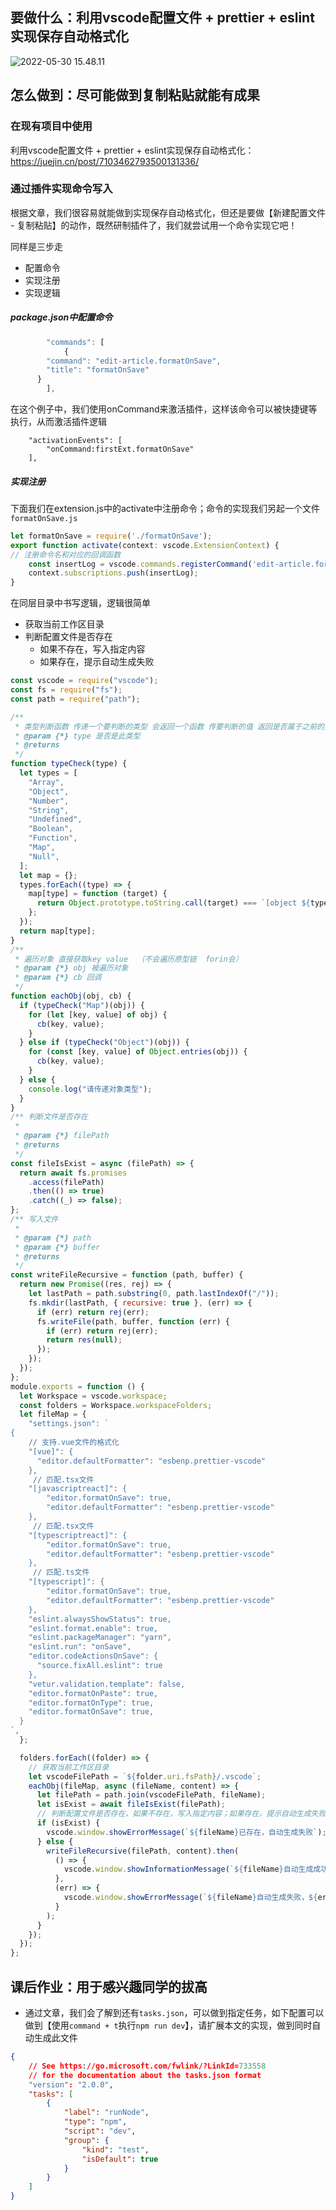## 要做什么：利用vscode配置文件 + prettier + eslint实现保存自动格式化

![2022-05-30 15.48.11](https://tva1.sinaimg.cn/large/e6c9d24ely1h2qhawa71eg20se09pmxq.gif)

## 怎么做到：尽可能做到复制粘贴就能有成果

### 在现有项目中使用

利用vscode配置文件 + prettier + eslint实现保存自动格式化：https://juejin.cn/post/7103462793500131336/



### 通过插件实现命令写入

根据文章，我们很容易就能做到实现保存自动格式化，但还是要做【新建配置文件 - 复制粘贴】的动作，既然研制插件了，我们就尝试用一个命令实现它吧！

同样是三步走

- 配置命令
- 实现注册
- 实现逻辑

##### package.json中配置命令

```js
		"commands": [
			{
        "command": "edit-article.formatOnSave",
        "title": "formatOnSave"
      }
		],
```

在这个例子中，我们使用onCommand来激活插件，这样该命令可以被快捷键等执行，从而激活插件逻辑

```
	"activationEvents": [
		"onCommand:firstExt.formatOnSave"
	],
```

##### 实现注册

下面我们在extension.js中的activate中注册命令；命令的实现我们另起一个文件`formatOnSave.js`

```js
let formatOnSave = require('./formatOnSave');
export function activate(context: vscode.ExtensionContext) {  
// 注册命令名和对应的回调函数
    const insertLog = vscode.commands.registerCommand('edit-article.formatOnSave', formatOnSave);
    context.subscriptions.push(insertLog);
}
```

在同层目录中书写逻辑，逻辑很简单

- 获取当前工作区目录
- 判断配置文件是否存在
  - 如果不存在，写入指定内容
  - 如果存在，提示自动生成失败

```js
const vscode = require("vscode");
const fs = require("fs");
const path = require("path");

/**
 * 类型判断函数 传递一个要判断的类型 会返回一个函数 传要判断的值 返回是否属于之前的类型
 * @param {*} type 是否是此类型
 * @returns
 */
function typeCheck(type) {
  let types = [
    "Array",
    "Object",
    "Number",
    "String",
    "Undefined",
    "Boolean",
    "Function",
    "Map",
    "Null",
  ];
  let map = {};
  types.forEach((type) => {
    map[type] = function (target) {
      return Object.prototype.toString.call(target) === `[object ${type}]`;
    };
  });
  return map[type];
}
/**
 * 遍历对象 直接获取key value  （不会遍历原型链  forin会）
 * @param {*} obj 被遍历对象
 * @param {*} cb 回调
 */
function eachObj(obj, cb) {
  if (typeCheck("Map")(obj)) {
    for (let [key, value] of obj) {
      cb(key, value);
    }
  } else if (typeCheck("Object")(obj)) {
    for (const [key, value] of Object.entries(obj)) {
      cb(key, value);
    }
  } else {
    console.log("请传递对象类型");
  }
}
/** 判断文件是否存在
 *
 * @param {*} filePath
 * @returns
 */
const fileIsExist = async (filePath) => {
  return await fs.promises
    .access(filePath)
    .then(() => true)
    .catch((_) => false);
};
/** 写入文件
 *
 * @param {*} path
 * @param {*} buffer
 * @returns
 */
const writeFileRecursive = function (path, buffer) {
  return new Promise((res, rej) => {
    let lastPath = path.substring(0, path.lastIndexOf("/"));
    fs.mkdir(lastPath, { recursive: true }, (err) => {
      if (err) return rej(err);
      fs.writeFile(path, buffer, function (err) {
        if (err) return rej(err);
        return res(null);
      });
    });
  });
};
module.exports = function () {
  let Workspace = vscode.workspace;
  const folders = Workspace.workspaceFolders;
  let fileMap = {
    "settings.json": `
{
  	// 支持.vue文件的格式化
    "[vue]": {
      "editor.defaultFormatter": "esbenp.prettier-vscode"
    },
     // 匹配.tsx文件
    "[javascriptreact]": {
        "editor.formatOnSave": true,
        "editor.defaultFormatter": "esbenp.prettier-vscode"
    },
     // 匹配.tsx文件
    "[typescriptreact]": {
        "editor.formatOnSave": true,
        "editor.defaultFormatter": "esbenp.prettier-vscode"
    },
     // 匹配.ts文件
    "[typescript]": {
        "editor.formatOnSave": true,
        "editor.defaultFormatter": "esbenp.prettier-vscode"
    },
    "eslint.alwaysShowStatus": true,
    "eslint.format.enable": true,
    "eslint.packageManager": "yarn",
    "eslint.run": "onSave",
    "editor.codeActionsOnSave": {
      "source.fixAll.eslint": true
    },
    "vetur.validation.template": false,
    "editor.formatOnPaste": true,
    "editor.formatOnType": true,
    "editor.formatOnSave": true,
  }
`,
  };

  folders.forEach((folder) => {
    // 获取当前工作区目录
    let vscodeFilePath = `${folder.uri.fsPath}/.vscode`;
    eachObj(fileMap, async (fileName, content) => {
      let filePath = path.join(vscodeFilePath, fileName);
      let isExist = await fileIsExist(filePath);
      // 判断配置文件是否存在，如果不存在，写入指定内容；如果存在，提示自动生成失败
      if (isExist) {
        vscode.window.showErrorMessage(`${fileName}已存在，自动生成失败`);
      } else {
        writeFileRecursive(filePath, content).then(
          () => {
            vscode.window.showInformationMessage(`${fileName}自动生成成功`);
          },
          (err) => {
            vscode.window.showErrorMessage(`${fileName}自动生成失败，${err}`);
          }
        );
      }
    });
  });
};

```

## 课后作业：用于感兴趣同学的拔高

- 通过文章，我们会了解到还有`tasks.json`，可以做到指定任务，如下配置可以做到【使用`command + t`执行`npm run dev`】，请扩展本文的实现，做到同时自动生成此文件

```json
{
    // See https://go.microsoft.com/fwlink/?LinkId=733558
    // for the documentation about the tasks.json format
    "version": "2.0.0",
    "tasks": [
        {
            "label": "runNode",
            "type": "npm",
            "script": "dev",
            "group": {
                "kind": "test",
                "isDefault": true
            }
        }
    ]
}
```

